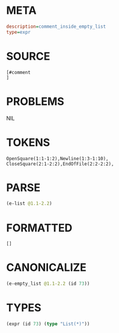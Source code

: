 # META
~~~ini
description=comment_inside_empty_list
type=expr
~~~
# SOURCE
~~~roc
[#comment
]
~~~
# PROBLEMS
NIL
# TOKENS
~~~zig
OpenSquare(1:1-1:2),Newline(1:3-1:10),
CloseSquare(2:1-2:2),EndOfFile(2:2-2:2),
~~~
# PARSE
~~~clojure
(e-list @1.1-2.2)
~~~
# FORMATTED
~~~roc
[]
~~~
# CANONICALIZE
~~~clojure
(e-empty_list @1.1-2.2 (id 73))
~~~
# TYPES
~~~clojure
(expr (id 73) (type "List(*)"))
~~~
